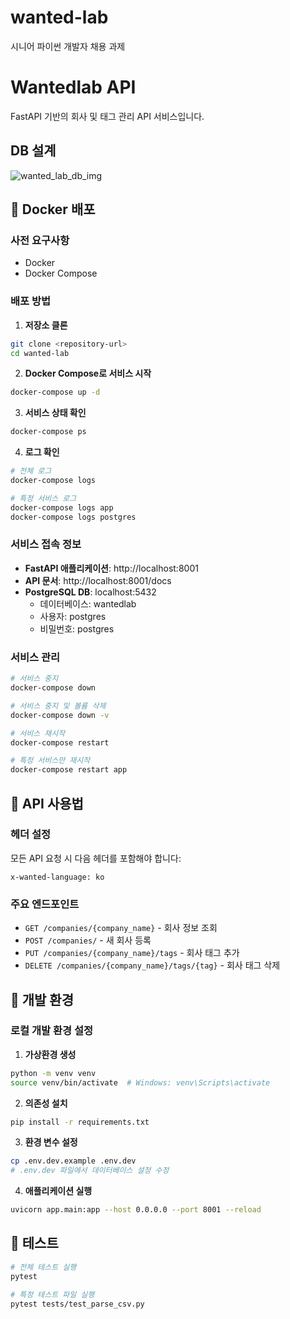 # wanted-lab
시니어 파이썬 개발자 채용 과제

# Wantedlab API

FastAPI 기반의 회사 및 태그 관리 API 서비스입니다.

## DB 설계
![wanted_lab_db_img](https://github.com/user-attachments/assets/3a0bed4d-838f-4a25-9628-acb66b351154)


## 🚀 Docker 배포

### 사전 요구사항
- Docker
- Docker Compose

### 배포 방법

1. **저장소 클론**
```bash
git clone <repository-url>
cd wanted-lab
```

2. **Docker Compose로 서비스 시작**
```bash
docker-compose up -d
```

3. **서비스 상태 확인**
```bash
docker-compose ps
```

4. **로그 확인**
```bash
# 전체 로그
docker-compose logs

# 특정 서비스 로그
docker-compose logs app
docker-compose logs postgres
```

### 서비스 접속 정보

- **FastAPI 애플리케이션**: http://localhost:8001
- **API 문서**: http://localhost:8001/docs
- **PostgreSQL DB**: localhost:5432
  - 데이터베이스: wantedlab
  - 사용자: postgres
  - 비밀번호: postgres

### 서비스 관리

```bash
# 서비스 중지
docker-compose down

# 서비스 중지 및 볼륨 삭제
docker-compose down -v

# 서비스 재시작
docker-compose restart

# 특정 서비스만 재시작
docker-compose restart app
```

## 📝 API 사용법

### 헤더 설정
모든 API 요청 시 다음 헤더를 포함해야 합니다:
```
x-wanted-language: ko
```

### 주요 엔드포인트

- `GET /companies/{company_name}` - 회사 정보 조회
- `POST /companies/` - 새 회사 등록
- `PUT /companies/{company_name}/tags` - 회사 태그 추가
- `DELETE /companies/{company_name}/tags/{tag}` - 회사 태그 삭제

## 🔧 개발 환경

### 로컬 개발 환경 설정

1. **가상환경 생성**
```bash
python -m venv venv
source venv/bin/activate  # Windows: venv\Scripts\activate
```

2. **의존성 설치**
```bash
pip install -r requirements.txt
```

3. **환경 변수 설정**
```bash
cp .env.dev.example .env.dev
# .env.dev 파일에서 데이터베이스 설정 수정
```

4. **애플리케이션 실행**
```bash
uvicorn app.main:app --host 0.0.0.0 --port 8001 --reload
```

## 🧪 테스트

```bash
# 전체 테스트 실행
pytest

# 특정 테스트 파일 실행
pytest tests/test_parse_csv.py
```
